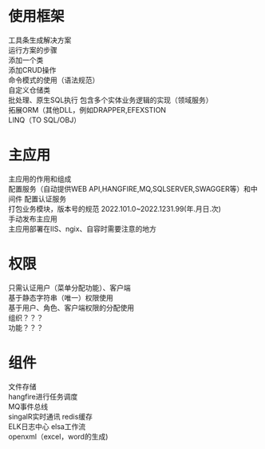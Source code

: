 # 使用框架
工具条生成解决方案  
运行方案的步骤  
添加一个类  
添加CRUD操作    
命令模式的使用（语法规范）  
自定义仓储类    
批处理、原生SQL执行 
包含多个实体业务逻辑的实现（领域服务）  
拓展ORM（其他DLL，例如DRAPPER,EFEXSTION     
LINQ（TO SQL/OBJ）    
# 主应用
主应用的作用和组成  
配置服务（自动提供WEB API,HANGFIRE,MQ,SQLSERVER,SWAGGER等）和中间件 
配置认证服务    
打包业务模块，版本号的规范 2022.101.0~2022.1231.99(年.月日.次)  
手动发布主应用  
主应用部署在IIS、ngix、自容时需要注意的地方 
# 权限
只需认证用户（菜单分配功能）、客户端    
基于静态字符串（唯一）权限使用  
基于用户、角色、客户端权限的分配使用    
组织？？？  
功能？？？  
# 组件
文件存储    
hangfire进行任务调度    
MQ事件总线  
singalR实时通讯 
redis缓存   
ELK日志中心 
elsa工作流  
openxml（excel，word的生成) 

